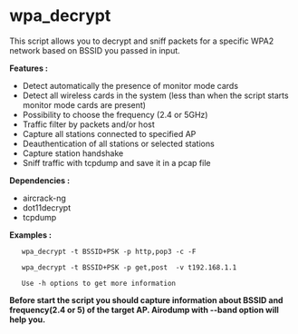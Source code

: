 # wpa_decrypt



This script allows you to decrypt and sniff packets for a specific WPA2 network based on BSSID  you passed in input.

**Features :**

- Detect automatically the presence of monitor mode cards
- Detect all wireless cards in the system (less than when the script starts monitor mode cards are present)
- Possibility to choose the frequency (2.4 or 5GHz)
- Traffic filter by packets and/or host
- Capture all stations connected to specified AP
- Deauthentication of all stations or selected stations
- Capture station handshake 
- Sniff  traffic with tcpdump  and save it in a pcap file 

**Dependencies :**

- aircrack-ng
- dot11decrypt
- tcpdump

**Examples :**
	
	   wpa_decrypt -t BSSID+PSK -p http,pop3 -c -F

	   wpa_decrypt -t BSSID+PSK -p get,post  -v t192.168.1.1
	
	   Use -h options to get more information



**Before start the script you should capture information about BSSID and frequency(2.4 or 5) of the target AP. Airodump with --band option will help you.**
